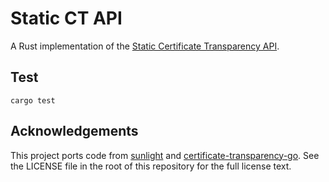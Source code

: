 # Static CT API

A Rust implementation of the [Static Certificate Transparency API](https://c2sp.org/static-ct-api).

## Test

    cargo test

## Acknowledgements

This project ports code from [sunlight](https://github.com/FiloSottile/sunlight) and [certificate-transparency-go](https://github.com/google/certificate-transparency-go). See the LICENSE file in the root of this repository for the full license text.